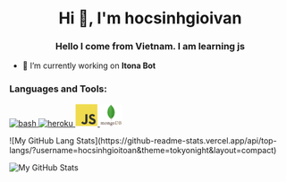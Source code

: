 <h1 align="center">Hi 👋, I'm hocsinhgioivan</h1>
<h3 align="center">Hello I come from Vietnam. I am learning js</h3>

- 🔭 I’m currently working on **Itona Bot**


<h3 align="left">Languages and Tools:</h3>
<p align="left"> <a href="https://www.gnu.org/software/bash/" target="_blank"> <img src="https://www.vectorlogo.zone/logos/gnu_bash/gnu_bash-icon.svg" alt="bash" width="40" height="40"/> </a> <a href="https://heroku.com" target="_blank"> <img src="https://www.vectorlogo.zone/logos/heroku/heroku-icon.svg" alt="heroku" width="40" height="40"/> </a> <a href="https://developer.mozilla.org/en-US/docs/Web/JavaScript" target="_blank"> <img src="https://raw.githubusercontent.com/devicons/devicon/master/icons/javascript/javascript-original.svg" alt="javascript" width="40" height="40"/> </a> <a href="https://www.mongodb.com/" target="_blank"> <img src="https://raw.githubusercontent.com/devicons/devicon/master/icons/mongodb/mongodb-original-wordmark.svg" alt="mongodb" width="40" height="40"/> </a> </p>
![My GitHub Lang Stats](https://github-readme-stats.vercel.app/api/top-langs/?username=hocsinhgioitoan&theme=tokyonight&layout=compact)

![My GitHub Stats](https://github-readme-stats.vercel.app/api?username=hocsinhgioitoan&count_private=true&show_icons=true&theme=tokyonight)

